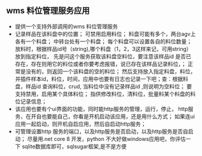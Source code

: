 ## wms 料位管理服务应用
- 提供一个支持外部调用的wms 料位管理服务
- 记录样品在该料盘中的位置； 可禁用启用料位； 料盘可能有多个，两台agv上各有一个料盘； 中转台处有一个料盘； 每个料盘可以设置各自的料位数量； 放料时，根据样品id号（string),哪个料盘（1，2，3这样来记，可用string） 放到指定料位， 先是问这个服务获取该料盘空料位，要注意该样品id 是否已存在，存在则用它的料位或者你要考虑报错，说已存在该样品记录料位，； 正常是没有的，则返回一个该料盘的空的料位； 然后支持放入指定料盘，料位，并插件样本id，料位，时间，应用中也要有日志也记录一下吧；查：根据料盘，样品id 查询料位，crud, 当料位中没有记录样品id ,则说明为空料位； 要支持禁用，启用某个具体料位； 指供修改料位，清料位，批量料某个料盘的料位记录信息； 
- 该应用也要有个ui界面的功能，同时能http服务的管理，运行，停止， http服务，在开自也要能自己，你看是开机启动该应用，还是用什么方式； 如果连ui应用一起启动，则开机自启应用，然后自启动http服务； 
- 可管理设置http 服务的端口，以及http服务是否启动，以及http服务是否自启动；
尽量用.net core 8 开发，python 不大好做windows应用吧，你评估一下
sqlite数据库即可，sqlsugar框架,是不是方便
